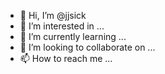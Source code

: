 - 👋 Hi, I’m @jjsick
- 👀 I’m interested in ...
- 🌱 I’m currently learning ...
- 💞️ I’m looking to collaborate on ...
- 📫 How to reach me ...

<!---
jjsick/jjsick is a ✨ special ✨ repository because its `README.md` (this file) appears on your GitHub profile.
You can click the Preview link to take a look at your changes.
--->
